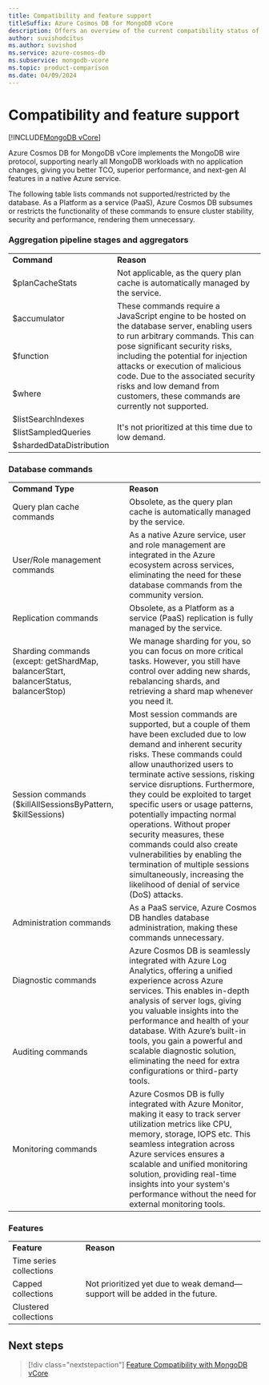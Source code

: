```yaml
---
title: Compatibility and feature support
titleSuffix: Azure Cosmos DB for MongoDB vCore
description: Offers an overview of the current compatibility status of Mongo vCore.
author: suvishodcitus
ms.author: suvishod
ms.service: azure-cosmos-db
ms.subservice: mongodb-vcore
ms.topic: product-comparison
ms.date: 04/09/2024
---
```


# Compatibility and feature support

[!INCLUDE[MongoDB vCore](~/reusable-content/ce-skilling/azure/includes/cosmos-db/includes/appliesto-mongodb-vcore.md)]

Azure Cosmos DB for MongoDB vCore implements the MongoDB wire protocol, supporting nearly all MongoDB workloads with no application changes, giving you better TCO, superior performance, and next-gen AI features in a native Azure service.

The following table lists commands not supported/restricted by the database. As a Platform as a service (PaaS), Azure Cosmos DB subsumes or restricts the functionality of these commands to ensure cluster stability, security and performance, rendering them unnecessary.


### Aggregation pipeline stages and aggregators

<table>
<tr><td><b>Command</b></td><td><b>Reason</b></td></tr>

<tr><td>$planCacheStats</td><td rowspan="1">Not applicable, as the query plan cache is automatically managed by the service.</td></tr>

<tr><td>$accumulator</td><td rowspan="3">These commands require a JavaScript engine to be hosted on the database server, enabling users to run arbitrary commands. This can pose significant security risks, including the potential for injection attacks or execution of malicious code. Due to the associated security risks and low demand from customers, these commands are currently not supported. </td></tr>
<tr><td>$function</td></tr>
<tr><td>$where</td></tr>
<tr><td>$listSearchIndexes</td><td rowspan="3">It's not prioritized at this time due to low demand.</td></tr>
<tr><td>$listSampledQueries</td></tr>
<tr><td>$shardedDataDistribution</td></tr>

</table>


### Database commands

<table>
<tr><td><b>Command Type</b></td><td><b>Reason</b></td></tr>

<tr><td rowspan="1">Query plan cache commands</td><td rowspan="1">Obsolete, as the query plan cache is automatically managed by the service.</td></tr>

<tr><td rowspan="1">User/Role management commands</td><td rowspan="1">As a native Azure service, user and role management are integrated in the Azure ecosystem across services, eliminating the need for these database commands from the community version.</td></tr>

<tr><td rowspan="1">Replication commands</td><td rowspan="1">Obsolete, as a Platform as a service (PaaS) replication is fully managed by the service.</td></tr>

<tr><td rowspan="1">Sharding commands (except: getShardMap, balancerStart, balancerStatus, balancerStop)</td><td rowspan="1">We manage sharding for you, so you can focus on more critical tasks. However, you still have control over adding new shards, rebalancing shards, and retrieving a shard map whenever you need it.</td></tr>

<tr><td rowspan="1">Session commands ($killAllSessionsByPattern, $killSessions) </td><td rowspan="1">Most session commands are supported, but a couple of them have been excluded due to low demand and inherent security risks. These commands could allow unauthorized users to terminate active sessions, risking service disruptions. Furthermore, they could be exploited to target specific users or usage patterns, potentially impacting normal operations. Without proper security measures, these commands could also create vulnerabilities by enabling the termination of multiple sessions simultaneously, increasing the likelihood of denial of service (DoS) attacks.</td></tr>

<tr><td rowspan="1">Administration commands</td><td rowspan="1">As a PaaS service, Azure Cosmos DB handles database administration, making these commands unnecessary.</td></tr>

<tr><td rowspan="1">Diagnostic commands</td><td rowspan="2">Azure Cosmos DB is seamlessly integrated with Azure Log Analytics, offering a unified experience across Azure services. This enables in-depth analysis of server logs, giving you valuable insights into the performance and health of your database. With Azure’s built-in tools, you gain a powerful and scalable diagnostic solution, eliminating the need for extra configurations or third-party tools.
</td></tr>

<tr><td>Auditing commands</td></tr>

<tr><td rowspan="1">Monitoring commands</td><td rowspan="1">Azure Cosmos DB is fully integrated with Azure Monitor, making it easy to track server utilization metrics like CPU, memory, storage, IOPS etc. This seamless integration across Azure services ensures a scalable and unified monitoring solution, providing real-time insights into your system's performance without the need for external monitoring tools.
</td></tr>


</table>


### Features

<table>
<tr><td><b>Feature</b></td><td><b>Reason</b></td></tr>

<tr><td rowspan="1">Time series collections</td><td rowspan="3">Not prioritized yet due to weak demand—support will be added in the future.</td></tr>

<tr><td>Capped collections</td></tr>
<tr><td>Clustered collections</td></tr>

</table>


## Next steps

> [!div class="nextstepaction"]
> [Feature Compatibility with MongoDB vCore](compatibility.md)



